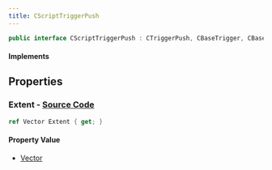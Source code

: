 ```yaml
---
title: CScriptTriggerPush
---
```


```csharp
public interface CScriptTriggerPush : CTriggerPush, CBaseTrigger, CBaseToggle, CBaseModelEntity, CBaseEntity, CEntityInstance, ISchemaClass<CEntityInstance>, ISchemaClass<CBaseEntity>, ISchemaClass<CBaseModelEntity>, ISchemaClass<CBaseToggle>, ISchemaClass<CBaseTrigger>, ISchemaClass<CTriggerPush>, ISchemaClass<CScriptTriggerPush>, ISchemaField, ISchemaClass, INativeHandle
```

#### Implements

## Properties

### **Extent** - [Source Code](https://github.com/swiftly-solution/swiftlys2/blob/main/managed/src/SwiftlyS2.Generated/Schemas/Interfaces/CScriptTriggerPush.cs#L16)

```csharp
ref Vector Extent { get; }
```

#### Property Value

- [Vector](/docs/api/shared/natives/vector)

